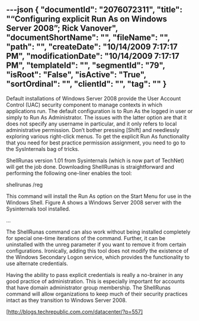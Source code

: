 ---json
{
  "documentId": "2076072311",
  "title": "“Configuring explicit Run As on Windows Server 2008”; Rick Vanover",
  "documentShortName": "",
  "fileName": "",
  "path": "",
  "createDate": "10/14/2009 7:17:17 PM",
  "modificationDate": "10/14/2009 7:17:17 PM",
  "templateId": "",
  "segmentId": "79",
  "isRoot": "False",
  "isActive": "True",
  "sortOrdinal": "",
  "clientId": "",
  "tag": ""
}
---

Default installations of Windows Server 2008 provide the User Account Control (UAC) security component to manage contexts in which applications run. The default configuration is to Run As the logged in user or simply to Run As Administrator. The issues with the latter option are that it does not specify any username in particular, and it only refers to local administrative permission. Don’t bother pressing [Shift] and needlessly exploring various right-click menus. To get the explicit Run As functionality that you need for best practice permission assignment, you need to go to the SysInternals bag of tricks.

ShellRunas version 1.01 from Sysinternals (which is now part of TechNet) will get the job done. Downloading ShellRunas is straightforward and performing the following one-liner enables the tool:

shellrunas /reg     

This command will install the Run As option on the Start Menu for use in the Windows Shell. Figure A shows a Windows Server 2008 server with the Sysinternals tool installed.

…

The ShellRunas command can also work without being installed completely for special one-time iterations of the command. Further, it can be uninstalled with the unreg parameter if you want to remove it from certain configurations. Ironically, adding this tool does not modify the existence of the Windows Secondary Logon service, which provides the functionality to use alternate credentials.

Having the ability to pass explicit credentials is really a no-brainer in any good practice of administration. This is especially important for accounts that have domain administrator group membership. The ShellRunas command will allow organizations to keep much of their security practices intact as they transition to Windows Server 2008.

[http://blogs.techrepublic.com.com/datacenter/?p=557]
